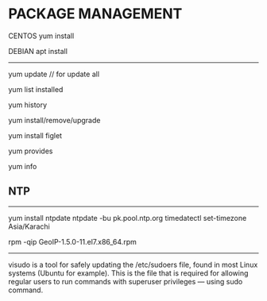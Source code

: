 # PACKAGE MANAGEMENT

CENTOS
yum install <package name>


DEBIAN
apt install <package name>


----

yum update
// for update all 

yum list installed 

yum history


yum install/remove/upgrade <package-name>

yum install figlet 

yum provides <searching name>

yum info <package-name>

## NTP
----

yum install ntpdate 
ntpdate -bu pk.pool.ntp.org
timedatectl set-timezone Asia/Karachi



rpm -qip GeoIP-1.5.0-11.el7.x86_64.rpm







-----------


visudo is a tool for safely updating the /etc/sudoers file, found in most Linux systems (Ubuntu for example). This is the file that is required for allowing regular users to run commands with superuser privileges — using sudo command.
